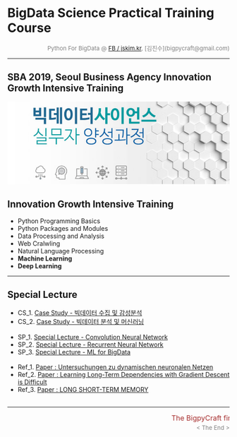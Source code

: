 
# BigData Science Practical Training Course

<div align='right'><font size=2 color='gray'>Python For BigData @ <font color='blue'><a href='https://www.facebook.com/jskim.kr'>FB / jskim.kr</a></font>, [김진수](bigpycraft@gmail.com)</font></div>
<hr>

## SBA 2019, Seoul Business Agency Innovation Growth Intensive Training

<img src="../images/img_main_front.png">

## Innovation Growth Intensive Training
- Python Programming Basics
- Python Packages and Modules
- Data Processing and Analysis
- Web Cralwling
- Natural Language Processing
- <b>Machine Learning</b>
- <b>Deep Learning</b>

<hr>

## Special Lecture 

- CS_1. [Case Study - 빅데이터 수집 및 감성분석       ][CS_100]
- CS_2. [Case Study - 빅데이터 분석 및 머신러닝       ][CS_200]
<br/><br/>
- SP_1. [Special Lecture - Convolution Neural Network ][SP_100]
- SP_2. [Special Lecture - Recurrent Neural Network   ][SP_200]
- SP_3. [Special Lecture - ML for BigData             ][SP_300]
<br/><br/>
- Ref_1. [ Paper : Untersuchungen zu dynamischen neuronalen Netzen                     ][PAPER1]
- Ref_2. [ Paper : Learning Long-Term Dependencies with Gradient Descent is Difficult  ][PAPER2]
- Ref_3. [ Paper : LONG SHORT-TERM MEMORY                                              ][PAPER3]
<br/><br/>


[CS_100]:  ./docu/CaseStudy_Ex1.pdf                  "Go CS_100"
[CS_200]:  ./docu/CaseStudy_Ex2.pdf                  "Go CS_200"

[SP_100]:  ./docu/FINAL_SP_Deep_Learning_CNN.pdf     "Go SP_100"
[SP_200]:  ./docu/FINAL_SP_Deep_Learning_RNN.pdf     "Go SP_200"
[SP_300]:  ./docu/FINAL_SP_Machine_Learning.pdf      "Go SP_300"

[PAPER1]:  ./paper/SeppHochreiter1991ThesisAdvisorSchmidhuber.pdf   "GO PAPER1"
[PAPER2]:  ./paper/tnn-94-gradient.pdf                              "GO PAPER2"
[PAPER3]:  ./paper/Hochreiter97_lstm.pdf                            "GO PAPER3"

<hr>
<marquee><font size=3 color='brown'>The BigpyCraft find the information to design valuable society with Technology & Craft.</font></marquee>
<div align='right'><font size=2 color='gray'> &lt; The End &gt; </font></div>
